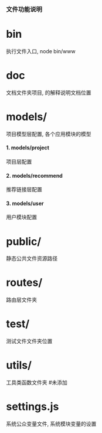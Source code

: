 ### 文件功能说明

# bin
执行文件入口, node bin/www

# doc
文档文件夹项目, 的解释说明文档位置

# models/
项目模型层配置, 各个应用模块的模型

#### 1. models/project
项目层配置
#### 2. models/recommend
推荐链接层配置
#### 3. models/user
用户模块配置

# public/
静态公共文件资源路径

# routes/
路由层文件夹

# test/
测试文件文件夹位置

# utils/
工具类函数文件夹 #未添加

# settings.js
系统公众变量文件, 系统模块变量的设置
